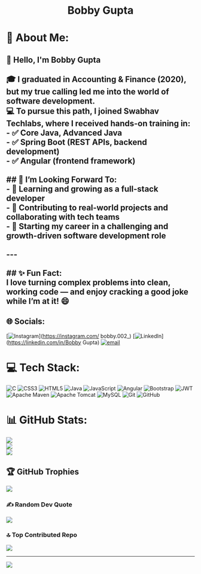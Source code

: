 <h1 align="center">Bobby Gupta</h1>


# 💫 About Me:
## 👋 Hello, I'm Bobby Gupta<br><br>🎓 I graduated in Accounting & Finance (2020), but my true calling led me into the world of **software development**.<br>💻 To pursue this path, I joined **Swabhav Techlabs**, where I received hands-on training in:<br>- ✅ Core Java, Advanced Java<br>- ✅ Spring Boot (REST APIs, backend development)<br>- ✅ Angular (frontend framework)<br><br>## 🚀 I’m Looking Forward To:<br>- 🌱 Learning and growing as a full-stack developer<br>- 🤝 Contributing to real-world projects and collaborating with tech teams<br>- 💼 Starting my career in a challenging and growth-driven software development role<br><br>---<br><br>## ✨ Fun Fact:<br>I love turning complex problems into clean, working code — and enjoy cracking a good joke while I’m at it! 😄<br>


## 🌐 Socials:
[![Instagram](https://img.shields.io/badge/Instagram-%23E4405F.svg?logo=Instagram&logoColor=white)](https://instagram.com/ bobby.002_) [![LinkedIn](https://img.shields.io/badge/LinkedIn-%230077B5.svg?logo=linkedin&logoColor=white)](https://linkedin.com/in/Bobby Gupta) [![email](https://img.shields.io/badge/Email-D14836?logo=gmail&logoColor=white)](mailto:Bobbygupta0089@gmail.com) 

# 💻 Tech Stack:
![C](https://img.shields.io/badge/c-%2300599C.svg?style=for-the-badge&logo=c&logoColor=white) ![CSS3](https://img.shields.io/badge/css3-%231572B6.svg?style=for-the-badge&logo=css3&logoColor=white) ![HTML5](https://img.shields.io/badge/html5-%23E34F26.svg?style=for-the-badge&logo=html5&logoColor=white) ![Java](https://img.shields.io/badge/java-%23ED8B00.svg?style=for-the-badge&logo=openjdk&logoColor=white) ![JavaScript](https://img.shields.io/badge/javascript-%23323330.svg?style=for-the-badge&logo=javascript&logoColor=%23F7DF1E) ![Angular](https://img.shields.io/badge/angular-%23DD0031.svg?style=for-the-badge&logo=angular&logoColor=white) ![Bootstrap](https://img.shields.io/badge/bootstrap-%238511FA.svg?style=for-the-badge&logo=bootstrap&logoColor=white) ![JWT](https://img.shields.io/badge/JWT-black?style=for-the-badge&logo=JSON%20web%20tokens) ![Apache Maven](https://img.shields.io/badge/Apache%20Maven-C71A36?style=for-the-badge&logo=Apache%20Maven&logoColor=white) ![Apache Tomcat](https://img.shields.io/badge/apache%20tomcat-%23F8DC75.svg?style=for-the-badge&logo=apache-tomcat&logoColor=black) ![MySQL](https://img.shields.io/badge/mysql-4479A1.svg?style=for-the-badge&logo=mysql&logoColor=white) ![Git](https://img.shields.io/badge/git-%23F05033.svg?style=for-the-badge&logo=git&logoColor=white) ![GitHub](https://img.shields.io/badge/github-%23121011.svg?style=for-the-badge&logo=github&logoColor=white)
# 📊 GitHub Stats:
![](https://github-readme-stats.vercel.app/api?username=Bobby0089&theme=dark&hide_border=false&include_all_commits=true&count_private=false)<br/>
![](https://nirzak-streak-stats.vercel.app/?user=Bobby0089&theme=dark&hide_border=false)<br/>
![](https://github-readme-stats.vercel.app/api/top-langs/?username=Bobby0089&theme=dark&hide_border=false&include_all_commits=true&count_private=false&layout=compact)

## 🏆 GitHub Trophies
![](https://github-profile-trophy.vercel.app/?username=Bobby0089&theme=tokyonight&no-frame=false&no-bg=false&margin-w=4)

### ✍️ Random Dev Quote
![](https://quotes-github-readme.vercel.app/api?type=horizontal&theme=radical)

### 🔝 Top Contributed Repo
![](https://github-contributor-stats.vercel.app/api?username=Bobby0089&limit=5&theme=dark&combine_all_yearly_contributions=true)

---
[![](https://visitcount.itsvg.in/api?id=Bobby0089&icon=0&color=0)](https://visitcount.itsvg.in)

<!-- Proudly created with GPRM ( https://gprm.itsvg.in ) -->
